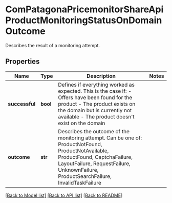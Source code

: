 # ComPatagonaPricemonitorShareApiProductMonitoringStatusOnDomainOutcome

Describes the result of a monitoring attempt.
## Properties
Name | Type | Description | Notes
------------ | ------------- | ------------- | -------------
**successful** | **bool** | Defines if everything worked as expected. This is the case if: - Offers have been found for the product - The product exists on the domain but is currently not available - The product doesn&#39;t exist on the domain | 
**outcome** | **str** | Describes the outcome of the monitoring attempt. Can be one of: ProductNotFound, ProductNotAvailable, ProductFound, CaptchaFailure, LayoutFailure, RequestFailure, UnknownFailure, ProductSearchFailure, InvalidTaskFailure | 

[[Back to Model list]](../README.md#documentation-for-models) [[Back to API list]](../README.md#documentation-for-api-endpoints) [[Back to README]](../README.md)


